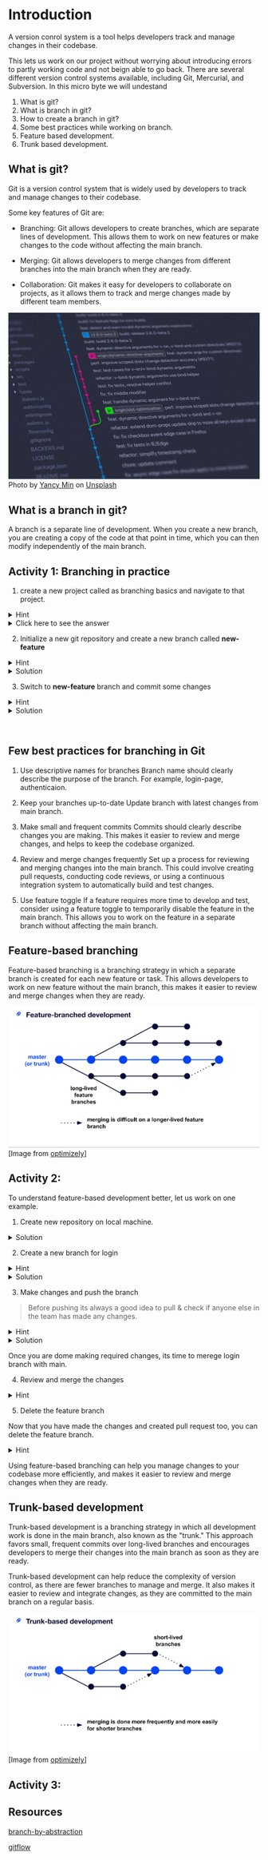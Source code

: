 # Introduction

A version conrol system is a tool helps developers track and manage changes in their codebase.

This lets us work on our project without worrying about introducing errors to partly working code and not beign able to go back. There are several different version control systems available, including Git, Mercurial, and Subversion. In this micro byte we will undestand

1. What is git?
2. What is branch in git?
3. How to create a branch in git?
4. Some best practices while working on branch.
5. Feature based development.
6. Trunk based development.

## What is git?

Git is a version control system that is widely used by developers to track and manage changes to their codebase.

Some key features of Git are:

- Branching: Git allows developers to create branches, which are separate lines of development. This allows them to work on new features or make changes to the code without affecting the main branch.

- Merging: Git allows developers to merge changes from different branches into the main branch when they are ready.

- Collaboration: Git makes it easy for developers to collaborate on projects, as it allows them to track and merge changes made by different team members.

![vs-code](/MANAGING%20BRANCHES%20IN%20GIT/Images/vsCode.jpeg)
Photo by <a href="https://unsplash.com/@yancymin?utm_source=unsplash&utm_medium=referral&utm_content=creditCopyText">Yancy Min</a> on <a href="https://unsplash.com/photos/842ofHC6MaI?utm_source=unsplash&utm_medium=referral&utm_content=creditCopyText">Unsplash</a>

## What is a branch in git?

A branch is a separate line of development. When you create a new branch, you are creating a copy of the code at that point in time, which you can then modify independently of the main branch.

## Activity 1: Branching in practice

1. create a new project called as branching basics and navigate to that project.

<details>
<summary>Hint</summary>
You can use <b>mkdir</b> command to create a new directory and <b>cd</b> to navigate to that directory.
</details>

<details>
<summary>Click here to see the answer</summary>

        # Create a new directory
        mkdir learning-branch

        # Navigate into the new directory
        cd learning-branch

</details>

2. Initialize a new git repository and create a new branch called **new-feature**

<details>
<summary>Hint</summary>
You can create a new branch using
        git branch branch-name

</details>

<details>
<summary>Solution</summary>
        # Initialize a new Git repository
        git init

        # Create a new branch called 'new-feature'
        git branch new-feature

</details>

3. Switch to **new-feature** branch and commit some changes

<details>
<summary>Hint</summary>
You can switch to a new branch using
        git checkout branch-name

</details>

<details>
<summary>Solution</summary>
        # Switch to the 'new-feature' branch
        git checkout new-feature

        # Make some changes to the repository (eg. create a new file)
        git add .
        git commit -m "Update new feature"

</details>

&nbsp;

## Few best practices for branching in Git

1. Use descriptive names for branches
   Branch name should clearly describe the purpose of the branch.
   For example, login-page, authenticaion.

2. Keep your branches up-to-date
   Update branch with latest changes from main branch.

3. Make small and frequent commits
   Commits should clearly describe changes you are making. This makes it easier to review and merge changes, and helps to keep the codebase organized.

4. Review and merge changes frequently
   Set up a process for reviewing and merging changes into the main branch. This could involve creating pull requests, conducting code reviews, or using a continuous integration system to automatically build and test changes.

5. Use feature toggle
   If a feature requires more time to develop and test, consider using a feature toggle to temporarily disable the feature in the main branch. This allows you to work on the feature in a separate branch without affecting the main branch.

## Feature-based branching

Feature-based branching is a branching strategy in which a separate branch is created for each new feature or task. This allows developers to work on new feature without the main branch, this makes it easier to review and merge changes when they are ready.

![feature-based](/MANAGING%20BRANCHES%20IN%20GIT/Images/featureBased.png)
[Image from [optimizely](https://www.optimizely.com/optimization-glossary/trunk-based-development/)]

## Activity 2:

To understand feature-based development better, let us work on one example.

1. Create new repository on local machine.

<details>
<summary>Solution</summary>

      # create a new repository on your local machine

      git init to-do

      cd to-do

</details>

2. Create a new branch for login

<details>
<summary>Hint</summary>

- Open a terminal window and navigate to your project's directory.

- Run the git branch command followed by the name of the new branch.

</details>

<details>
<summary>Solution</summary>  
         
      # create a new branch called "login" and switch to that branch

      git branch login

      git checkout login

</details>

3. Make changes and push the branch

> Before pushing its always a good idea to pull & check if anyone else in the team has made any changes.

<details>
<summary>Hint</summary>

- Make the necessary changes to your code on the active branch.

- Use the git add command to stage your changes.

- Use the git commit command to commit your changes.

</details>

<details>
<summary>Solution</summary>  
         
      # add a new file called "login.txt" to the repository and commit the changes

        touch login.txt

        git add login.txt

        git commit -m "Added login.txt"

        # pull from the remote "login" branch

        git pull origin login

        # push the "login" branch to the remote repository

        git push origin login

</details>

Once you are dome making required changes, its time to merege login branch with main.

4. Review and merge the changes

<details>
<summary>Hint</summary>

- When the feature is complete, create a pull request to review and merge the changes into the main branch.

- Discuss the changes with other team members and make any necessary updates.

- Once the changes have been reviewed and approved, merge the pull request into the main branch.

</details>

5. Delete the feature branch

Now that you have made the changes and created pull request too, you can delete the feature branch.

<details>
<summary>Hint</summary>

You can use git branch command followed by the -d flag and the name of the branch. For example: git branch -d new-feature.

</details>

Using feature-based branching can help you manage changes to your codebase more efficiently, and makes it easier to review and merge changes when they are ready.

## Trunk-based development

Trunk-based development is a branching strategy in which all development work is done in the main branch, also known as the "trunk." This approach favors small, frequent commits over long-lived branches and encourages developers to merge their changes into the main branch as soon as they are ready.

Trunk-based development can help reduce the complexity of version control, as there are fewer branches to manage and merge. It also makes it easier to review and integrate changes, as they are committed to the main branch on a regular basis.

![trunk-based](/MANAGING%20BRANCHES%20IN%20GIT/Images/trunkBased.png)
[Image from [optimizely](https://www.optimizely.com/optimization-glossary/trunk-based-development/)]

## Activity 3:

## Resources

[branch-by-abstraction](https://paulhammant.com/blog/branch_by_abstraction.html)

[gitflow](https://www.atlassian.com/git/tutorials/comparing-workflows/gitflow-workflow)
